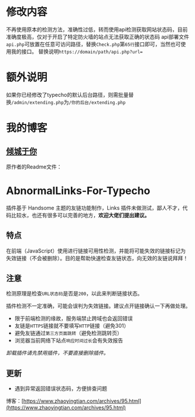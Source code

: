 # 修改内容
不再使用原本的检测方法，准确性过低，转而使用api检测获取网站状态码，目前准确度极高，仅对于开启了特定防火墙的站点无法获取正确的状态码
api部署文件`api.php`可放置在任意可访问路径，替换`Check.php`第`65行`接口即可，当然也可使用我的接口。
替换说明`https://domain/path/api.php?url=`
# 额外说明
如果你已经修改了typecho的默认后台路径，则需批量替换`/admin/extending.php`为`/你的后台/extending.php`
# 我的博客
[倾城于你](https://qninq.cn/)
---

原作者的Readme文件：
# AbnormalLinks-For-Typecho

插件基于 Handsome 主题的友链功能制作，Links 插件未做测试，鄙人不才，代码比较水，也还有很多可以完善的地方，**欢迎大佬们提出建议。**

## 特点

在前端（JavaScript）使用进行链接可用性检测，并能将可能失效的链接标记为失效链接（不会被删除）。目的是帮助快速检查友链状态，向无效的友链说拜拜！

## 注意

检测原理是检查`URL状态码`是否是`200`，以此来判断链接状态。

插件检测不一定准确，可能会误判为失效链接。建议点开链接确认一下再做处理。

* 限于前端检测的缘故，服务端禁止跨域也会返回错误
* 友链是`HTTPS`链接就不要填写`HTTP`链接（避免301）
* 避免友链通过`第三方页面跳转`（避免检测跳转页）
* 浏览器当前网络下站点`响应时间过长`会有失效报告

*卸载插件请先禁用插件，不要直接删除插件。*

## 更新

* 遇到异常返回错误状态码，方便排查问题

博客：[https://www.zhaoyingtian.com/archives/95.html](https://www.zhaoyingtian.com/archives/95.html)
